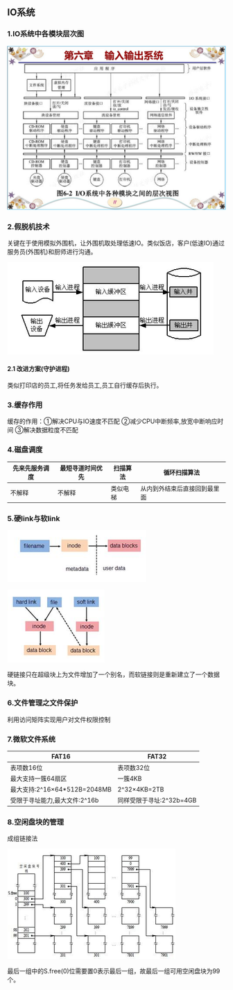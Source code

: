 ## IO系统

### 1.IO系统中各模块层次图

![层次图](images/05_输入输出系统层次图.jpeg)

### 2.假脱机技术

关键在于使用模拟外围机，让外围机取处理低速IO。类似饭店，客户(低速IO)通过服务员(外围机)和厨师进行沟通。

![假脱机](images/04_假脱机系统.jpeg)

#### 2.1 改进方案(守护进程)

类似打印店的员工,将任务发给员工,员工自行缓存后执行。

### 3.缓存作用

缓存的作用：①解决CPU与IO速度不匹配		②减少CPU中断频率,放宽中断响应时间		③解决数据粒度不匹配

### 4.磁盘调度

| 先来先服务调度 | 最短寻道时间优先 | 扫描算法 | 循环扫描算法                 |
| -------------- | ---------------- | -------- | ---------------------------- |
| 不解释         | 不解释           | 类似电梯 | 从内到外结束后直接回到最里面 |

### 5.硬link与软link

![文件系统结构](images/07_unix类文件系统结构.jpg)

![link](images/08_软硬链接.jpg)

硬链接只在超级块上为文件增加了一个别名，而软链接则是重新建立了一个数据块。

### 6.文件管理之文件保护

利用访问矩阵实现用户对文件权限控制

### 7.微软文件系统

| FAT16                         | FAT32                    |
| ----------------------------- | ------------------------ |
| 表项数16位                    | 表项数32位               |
| 最大支持一簇64扇区            | 一簇4KB                  |
| 最大支持:2^16×64*512B=2048MB  | 2^32×4KB=2TB             |
| 受限于寻址能力,最大文件:2^16b | 同样受限于寻址:2^32b=4GB |

### 8.空闲盘块的管理

成组链接法

![成组链接法](images/06_成组链接法.jpeg)

最后一组中的S.free(0)位需要置0表示最后一组，故最后一组可用空闲盘块为99个。